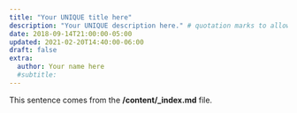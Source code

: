 ```yaml
---
title: "Your UNIQUE title here"
description: "Your UNIQUE description here." # quotation marks to allow colons where used
date: 2018-09-14T21:00:00-05:00
updated: 2021-02-20T14:40:00-06:00
draft: false
extra:
  author: Your name here
  #subtitle:
---
```


This sentence comes from the **/content/_index.md** file.
